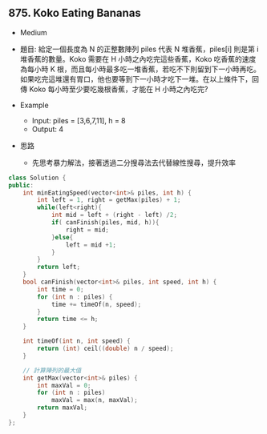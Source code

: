 ## 875. Koko Eating Bananas

- Medium
- 題目: 給定一個長度為 N 的正整數陣列 piles 代表 N 堆香蕉，piles[i] 則是第 i 堆香蕉的數量。Koko 需要在 H 小時之內吃完這些香蕉，Koko 吃香蕉的速度為每小時 K 根，而且每小時最多吃一堆香蕉，若吃不下則留到下一小時再吃。如果吃完這堆還有胃口，他也要等到下一小時才吃下一堆。在以上條件下，回傳 Koko 每小時至少要吃幾根香蕉，才能在 H 小時之內吃完?

- Example
    - Input: piles = [3,6,7,11], h = 8
    - Output: 4

- 思路
    - 先思考暴力解法，接著透過二分搜尋法去代替線性搜尋，提升效率

```cpp
class Solution {
public:
    int minEatingSpeed(vector<int>& piles, int h) {
        int left = 1, right = getMax(piles) + 1;
        while(left<right){
            int mid = left + (right - left) /2;
            if( canFinish(piles, mid, h)){
                right = mid;
            }else{
                left = mid +1;
            }
        }
        return left;
    }
    bool canFinish(vector<int>& piles, int speed, int h) {
        int time = 0;
        for (int n : piles) {
            time += timeOf(n, speed);
        }
        return time <= h;
    }

    int timeOf(int n, int speed) {
        return (int) ceil((double) n / speed);
    }

    // 計算陣列的最大值
    int getMax(vector<int>& piles) {
        int maxVal = 0;
        for (int n : piles)
            maxVal = max(n, maxVal);
        return maxVal;
    }
};
```
